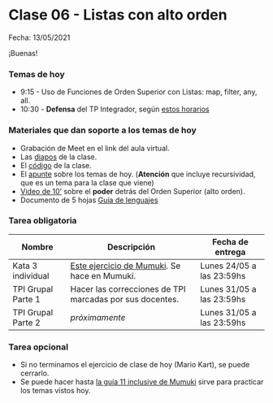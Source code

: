 
# Clase 06 - Listas con alto orden

Fecha: 13/05/2021

¡Buenas!

### Temas de hoy
* 9:15 - Uso de Funciones de Orden Superior con Listas: map, filter, any, all.
* 10:30 - **Defensa** del TP Integrador, según [estos horarios](https://docs.google.com/spreadsheets/d/e/2PACX-1vRuNVpY4HL4vOGyx-0j3JzUS-YDMyfofuRRLvQLDIGdoixL6XUnHg9xhqGTjku_tqeYVgtgGSo8Zu1K/pubhtml?gid=1095123562&single=true)

### Materiales que dan soporte a los temas de hoy

* Grabación de Meet en el link del aula virtual.
* Las [diapos](https://docs.google.com/presentation/d/1IMgGYnandZ9SMhfKX8XOujMQ-Dwd3AauOapRZgnp6rA/edit?usp=sharing) de la clase.
* El [código](https://github.com/pdepjm/2021-f-clase6) de la clase.
* El [apunte](https://docs.google.com/document/d/1Rzsp5A46R_WdC-NJ6_SKrUrtZ6LmR5A52BazE9XPLIc/edit) sobre los temas de hoy. (**Atención** que incluye recursividad, que es un tema para la clase que viene)
* [Video de 10’](https://www.youtube.com/watch?v=mSJdiZ-0pXk) sobre el **poder** detrás del Orden Superior (alto orden).
* Documento de 5 hojas [Guía de lenguajes](https://docs.google.com/document/d/e/2PACX-1vTlLkakSbp6ubcIq00PU4-Z96tg8CUSc8bO793_uftmiGjfkSn7Ug-F_y0-ieIWG6aWfuoHLJrRL8Fd/pub)


### Tarea obligatoria

| Nombre | Descripción | Fecha de entrega |
|-------|-------------|------------------|
| Kata 3 individual | [Este ejercicio de Mumuki](https://mumuki.io/pdep-utn/exercises/9307-programacion-funcional-practica-listas-cuantas-muzzas). Se hace en Mumuki. | Lunes 24/05 a las 23:59hs |
| TPI Grupal Parte 1 | Hacer las correcciones de TPI marcadas por sus docentes. | Lunes 31/05 a las 23:59hs |
| TPI Grupal Parte 2 | _próximamente_ | Lunes 31/05 a las 23:59hs |

### Tarea opcional

* Si no terminamos el ejercicio de clase de hoy (Mario Kart), se puede cerrarlo.
* Se puede hacer hasta [la guía 11 inclusive de Mumuki](https://mumuki.io/pdep-utn/chapters/435-programacion-funcional) sirve para practicar los temas vistos hoy.

